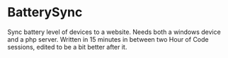 # BatterySync
Sync battery level of devices to a website. Needs both a windows device and a php server. Written in 15 minutes in between two Hour of Code sessions, edited to be a bit better after it.
